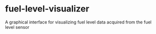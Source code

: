 # fuel-level-visualizer
A graphical interface for visualizing fuel level data acquired from the fuel level sensor
